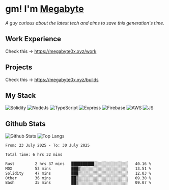 # gm! I'm [Megabyte](https://megabyte0x.xyz/)

*A guy curious about the latest tech and aims to save this generation's time.*

## Work Experience

Check this -> https://megabyte0x.xyz/work

## Projects

Check this -> https://megabyte0x.xyz/builds

## My Stack

![Solidity](https://img.shields.io/badge/solidity-grey?style=for-the-badge&logo=solidity&logoColor=Green)
![NodeJs](https://img.shields.io/badge/NODE_JS-grey?style=for-the-badge&logo=nodedotjs&logoColor=Green)
![TypeScript](https://img.shields.io/badge/TS-grey?style=for-the-badge&logo=typescript&logoColor=Green)
![Express](https://img.shields.io/badge/EXPRESS-grey?style=for-the-badge&logo=EXPRESS&logoColor=Green)
![Firebase](https://img.shields.io/badge/EXPRESS-grey?style=for-the-badge&logo=EXPRESS&logoColor=Green)
![AWS](https://img.shields.io/badge/AWS-grey?style=for-the-badge&logo=amazonaws&logoColor=Yellow)
![JS](https://img.shields.io/badge/JS-grey?style=for-the-badge&logo=javascript&logoColor=Green)

## Github Stats

![Github Stats](https://github-readme-stats.vercel.app/api?username=megabyte0x&show_icons=true&theme=dark&hide_border=true&bg_color=0D1117) ![Top Langs](https://github-readme-stats.vercel.app/api/top-langs/?username=megabyte0x&layout=compact&theme=dark)

<!--START_SECTION:waka-->

```txt
From: 23 July 2025 - To: 30 July 2025

Total Time: 6 hrs 32 mins

Rust         2 hrs 37 mins   ██████████░░░░░░░░░░░░░░░   40.16 %
MDX          53 mins         ███▒░░░░░░░░░░░░░░░░░░░░░   13.51 %
Solidity     47 mins         ███░░░░░░░░░░░░░░░░░░░░░░   12.03 %
Other        36 mins         ██▒░░░░░░░░░░░░░░░░░░░░░░   09.30 %
Bash         35 mins         ██▒░░░░░░░░░░░░░░░░░░░░░░   09.07 %
```

<!--END_SECTION:waka-->


